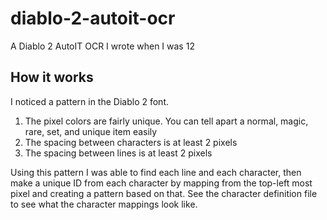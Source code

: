 # diablo-2-autoit-ocr
A Diablo 2 AutoIT OCR I wrote when I was 12


## How it works

I noticed a pattern in the Diablo 2 font. 

 1. The pixel colors are fairly unique. You can tell apart a normal, magic, rare, set, and unique item easily
 2. The spacing between characters is at least 2 pixels
 3. The spacing between lines is at least 2 pixels
 
Using this pattern I was able to find each line and each character, then make a unique ID from each character by mapping from the top-left most pixel and creating a pattern based on that. See the character definition file to see what the character mappings look like.
